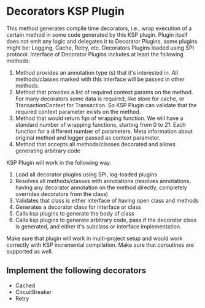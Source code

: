 # Decorators KSP Plugin

This method generates compile time decorators, i.e., wrap execution of a certain method in some code generated by this KSP plugin.
Plugin itself does not emit any logic and delegates it to Decorator Plugins, some plugins might be: Logging, Cache, Retry, etc.
Decorators Plugins loaded using SPI protocol.
Interface of Decorator Plugins includes at least the following methods:
1. Method provides an annotation type (s) that it's interested in. All methods/classes marked with this interface will be passed in other methods.
2. Method that provides a list of required context params on the method. For many decorators some data is required, like store for cache, or TransactionContext for Transaction.
So KSP Plugin can validate that the required context parameter exists on the method.
3. Method that would return fqn of wrapping function. We will have a standard number of wrapping functions, starting from 0 to 21. Each function for a different number of parameters. Meta information about original method and logger passed as context parameter.
4. Method that accepts all methods/classes decorated and allows generating arbitrary code

KSP Plugin will work in the following way:

1. Load all decorator plugins using SPI, log-loaded plugins
2. Resolves all methods/classes with annotations (resolves annotations, having any decorator annotation on the method directly, completely overrides decorators from the class)
3. Validates that class is either interface of having open class and methods
4. Generates a decorator class for interface or class
5. Calls ksp plugins to generate the body of class
6. Calls ksp plugins to generate arbitrary code, pass if the decorator class is generated, and either it's subclass or interface implementation.

Make sure that plugin will work in multi-project setup and would work correctly with KSP incremental compilation.
Make sure that coroutines are supported as well.

## Implement the following decorators

- Cached
- CircuitBreaker
- Retry
